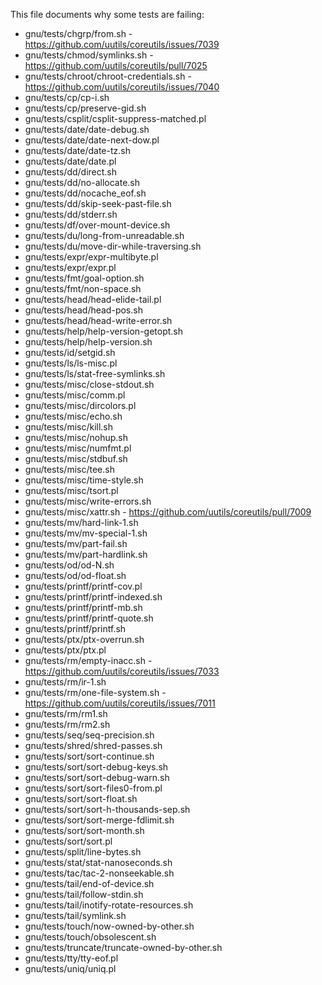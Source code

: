 This file documents why some tests are failing:

* gnu/tests/chgrp/from.sh - https://github.com/uutils/coreutils/issues/7039
* gnu/tests/chmod/symlinks.sh - https://github.com/uutils/coreutils/pull/7025
* gnu/tests/chroot/chroot-credentials.sh - https://github.com/uutils/coreutils/issues/7040
* gnu/tests/cp/cp-i.sh
* gnu/tests/cp/preserve-gid.sh
* gnu/tests/csplit/csplit-suppress-matched.pl
* gnu/tests/date/date-debug.sh
* gnu/tests/date/date-next-dow.pl
* gnu/tests/date/date-tz.sh
* gnu/tests/date/date.pl
* gnu/tests/dd/direct.sh
* gnu/tests/dd/no-allocate.sh
* gnu/tests/dd/nocache_eof.sh
* gnu/tests/dd/skip-seek-past-file.sh
* gnu/tests/dd/stderr.sh
* gnu/tests/df/over-mount-device.sh
* gnu/tests/du/long-from-unreadable.sh
* gnu/tests/du/move-dir-while-traversing.sh
* gnu/tests/expr/expr-multibyte.pl
* gnu/tests/expr/expr.pl
* gnu/tests/fmt/goal-option.sh
* gnu/tests/fmt/non-space.sh
* gnu/tests/head/head-elide-tail.pl
* gnu/tests/head/head-pos.sh
* gnu/tests/head/head-write-error.sh
* gnu/tests/help/help-version-getopt.sh
* gnu/tests/help/help-version.sh
* gnu/tests/id/setgid.sh
* gnu/tests/ls/ls-misc.pl
* gnu/tests/ls/stat-free-symlinks.sh
* gnu/tests/misc/close-stdout.sh
* gnu/tests/misc/comm.pl
* gnu/tests/misc/dircolors.pl
* gnu/tests/misc/echo.sh
* gnu/tests/misc/kill.sh
* gnu/tests/misc/nohup.sh
* gnu/tests/misc/numfmt.pl
* gnu/tests/misc/stdbuf.sh
* gnu/tests/misc/tee.sh
* gnu/tests/misc/time-style.sh
* gnu/tests/misc/tsort.pl
* gnu/tests/misc/write-errors.sh
* gnu/tests/misc/xattr.sh - https://github.com/uutils/coreutils/pull/7009
* gnu/tests/mv/hard-link-1.sh
* gnu/tests/mv/mv-special-1.sh
* gnu/tests/mv/part-fail.sh
* gnu/tests/mv/part-hardlink.sh
* gnu/tests/od/od-N.sh
* gnu/tests/od/od-float.sh
* gnu/tests/printf/printf-cov.pl
* gnu/tests/printf/printf-indexed.sh
* gnu/tests/printf/printf-mb.sh
* gnu/tests/printf/printf-quote.sh
* gnu/tests/printf/printf.sh
* gnu/tests/ptx/ptx-overrun.sh
* gnu/tests/ptx/ptx.pl
* gnu/tests/rm/empty-inacc.sh - https://github.com/uutils/coreutils/issues/7033
* gnu/tests/rm/ir-1.sh
* gnu/tests/rm/one-file-system.sh - https://github.com/uutils/coreutils/issues/7011
* gnu/tests/rm/rm1.sh
* gnu/tests/rm/rm2.sh
* gnu/tests/seq/seq-precision.sh
* gnu/tests/shred/shred-passes.sh
* gnu/tests/sort/sort-continue.sh
* gnu/tests/sort/sort-debug-keys.sh
* gnu/tests/sort/sort-debug-warn.sh
* gnu/tests/sort/sort-files0-from.pl
* gnu/tests/sort/sort-float.sh
* gnu/tests/sort/sort-h-thousands-sep.sh
* gnu/tests/sort/sort-merge-fdlimit.sh
* gnu/tests/sort/sort-month.sh
* gnu/tests/sort/sort.pl
* gnu/tests/split/line-bytes.sh
* gnu/tests/stat/stat-nanoseconds.sh
* gnu/tests/tac/tac-2-nonseekable.sh
* gnu/tests/tail/end-of-device.sh
* gnu/tests/tail/follow-stdin.sh
* gnu/tests/tail/inotify-rotate-resources.sh
* gnu/tests/tail/symlink.sh
* gnu/tests/touch/now-owned-by-other.sh
* gnu/tests/touch/obsolescent.sh
* gnu/tests/truncate/truncate-owned-by-other.sh
* gnu/tests/tty/tty-eof.pl
* gnu/tests/uniq/uniq.pl

